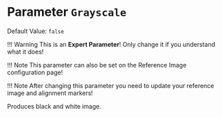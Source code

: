 # Parameter `Grayscale`
Default Value: `false`

!!! Warning
    This is an **Expert Parameter**! Only change it if you understand what it does!
      
!!! Note
    This parameter can also be set on the Reference Image configuration page!

!!! Note
    After changing this parameter you need to update your reference image and alignment markers!

Produces black and white image.
